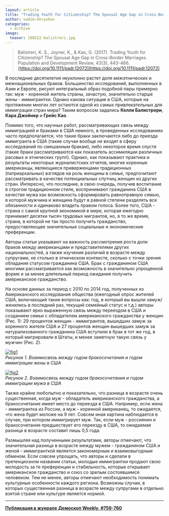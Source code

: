 ```yaml
---
layout: article
title: "Trading Youth for Citizenship? The Spousal Age Gap in Cross-Border Marriages"
author: vadim-khryukov
categories: 
  - archive
image:
  teaser: 180222-balistreri.jpg
---
```


> Balistreri, K. S., Joyner, K., & Kao, G. (2017). Trading Youth for Citizenship? The Spousal Age Gap in Cross-Border Marriages. Population and Development Review, 43(3), 443-466. [https://doi.org/10.1111/padr.12072](https://doi.org/10.1111/padr.12072)

В последние десятилетия неуклонно растет доля межэтнических и межнациональных браков. Большинство исследований, выполненных в Азии и Европе, рисуют интегральный образ подобной пары примерно так: муж - коренной житель страны, зачастую, значительно старше жены - иммигрантки. Однако какова ситуация в США, которые на протяжении многих лет остаются одной из самых привлекательных для иммиграции стран мира? Таким вопросом задались **Келли Балистрери**, **Кара Джойнер** и **Грейс Као**.

Помимо того, что научных работ, рассматривающих связь между иммиграцией и браками в США немного, в проведенных исследованиях часто предполагается, что такие браки заключаются либо до приезда иммигранта в США (такие случаи вообще не входят в сферу исследований по смешанным бракам), либо некоторое время спустя (такие браки рассматриваются как показатель ассимиляции различных расовых и этнических групп). Однако, как показывают практика и результаты некоторых журналистских отчетов, многие коренные американцы, являющиеся приверженцами традиционных (патриархальных) взглядов на роль женщины в семье, предпочитают рассматривать в качестве потенциальных спутниц женщин из других стран. Интересно, что последние, в свою очередь, получив воспитание в строгом традиционном стиле, воспринимают гражданина США в качестве мужа как возможность сформировать равноправную семью, в которой мужчина и женщина будут в равной степени разделять все обязанности и одинаково владеть правом голоса. Более того, США - страна с самой крупной экономикой в мире, которая ежегодно принимает десятки тысяч трудовых мигрантов, но, в то же время, страна, в которой не так просто получить гражданство, предоставляющее значительные социальные и экономические преференции.

Авторы статьи указывают на важность рассмотрения роста доли браков между американцами и представителями других национальностей, а также изучения различий в возрасте между супругами, не столько в этническом контексте, сколько с точки зрения обладания статусом гражданина США. Брак с гражданином США многими рассматривается как возможность в значительно упрощенной форме и за менее длительный период ожидания получить американское гражданство.

На основе данных за период с 2010 по 2014 год, полученных из Американского исследования общества (ежегодный опрос жителей США, включающий такие вопросы как: год, в который вы вышли замуж/женились в последний раз, текущий семейный статус и т.д.) авторы показывают ярко выраженную связь между переездом в США и созданием семьи с обладателем американского гражданства у женщин (Рис. 1): 29 процентов женщин - иммигрантов, вышедших замуж за коренного жителя США и 27 процентов женщин вышедших замуж за натурализованного гражданина США вступили в брак в тот же год, в который мигрировали в Штаты, и менее заметную такую связь у мужчин (Рис. 2).


[![fig1][f1]][f1]  
*Рисунок 1. Взаимосвязь между годом бракосочетания и годом иммиграции жены в США*

[![fig2][f2]][f2]  
*Рисунок 2. Взаимосвязь между годом бракосочетания и годом иммиграции мужа в США*

Также крайне любопытно и показательно, что разница в возрасте очень существенная, когда муж - обладатель американского гражданства, а бракосочетание имеет место до переезда в США. Например, если жена - иммигрантка из России, а муж - коренной американец, то ожидается, что жена будет моложе на 9 лет. Совсем иная картина наблюдается в случае, при котором иммигрирует муж. Так, если муж - россиянин и бракосочетание предшествует его переезду в США, то ожидаемая разница в возрасте составит лишь 0,5 года.

Размышляя над полученными результатами, авторы отмечают, что значительная разница в возрасте между мужем - гражданином США и женой - иммигранткой является закономерным и взаимовыгодным обменом. Если совсем упрощать, что авторы и сделали в претенциозном названии статьи, молодые иммигрантки продают свою молодость за те преференции и стабильность, которые открывает американское гражданство и союз со зрелым состоявшимся человеком. Тем не менее, авторы отмечают необходимость понимать культурные особенности каждого региона. Возможны случаи, в которых существенная разница в возрасте между супругами в отдельно взятой стране или культуре является нормой.



[f1]: /dem-digest/images/2018/759-fig-01.png
[f2]: /dem-digest/images/2018/759-fig-02.png


***
**[Публикация в жунрале Демоскоп Weekly, #759-760](http://demoscope.ru/weekly/2018/0759/digest01.php)**  
